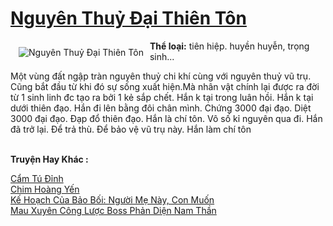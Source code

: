 <a href="https://utruyen.com/truyen/nguyen-thuy-dai-thien-ton/19144/" title="Nguyên Thuỷ Đại Thiên Tôn"><h1>Nguyên Thuỷ Đại Thiên Tôn</h1></a><div style="display:table"><img align="right" style="float: left; padding: 10px;" src="https://utruyen.com/images/story/200x260/nguyen-thuy-dai-thien-ton.jpg" alt="Nguyên Thuỷ Đại Thiên Tôn"><b>Thể loại:</b> tiên hiệp. huyền huyễn, trọng sinh...<p></p>Một vùng đất ngập tràn nguyên thuỷ chi khí cùng với nguyên thuỷ vũ trụ. Cũng bắt đầu từ khi đó sự sống xuất hiện.Mà nhân vật chính lại được ra đời từ 1 sinh linh đc tạo ra bởi 1 kẻ sắp chết. Hắn k tại trong luân hồi. Hắn k tại dưới thiên đạo. Hắn đi lên bằng đôi chân mình. Chứng 3000 đại đạo. Diệt 3000 đại đạo. Đạp đổ thiên đạo. Hắn là chí tôn. Vô số kỉ nguyên qua đi. Hắn đã trở lại. Để trả thù. Để bảo vệ vũ trụ này. Hắn làm chí tôn</div><p><br><b>Truyện Hay Khác :</b></p><a href="https://utruyen.com/truyen/cam-tu-dinh/19036/" alt="Cẩm Tú Đỉnh">Cẩm Tú Đỉnh</a><br/><a href="https://truyenngontinhay.wordpress.com/2019/10/03/chim-hoang-yen/" alt="Chim Hoàng Yến">Chim Hoàng Yến</a><br/><a href="https://github.com/quanluxury/ngontinhhot/tree/master/truyenhay/17573/" alt="Kế Hoạch Của Bảo Bối: Người Mẹ Này, Con Muốn">Kế Hoạch Của Bảo Bối: Người Mẹ Này, Con Muốn</a><br/><a href="https://www.flickr.com/photos/184340401@N07/48743249728/" alt="Mau Xuyên Công Lược Boss Phản Diện Nam Thần">Mau Xuyên Công Lược Boss Phản Diện Nam Thần</a><br/>